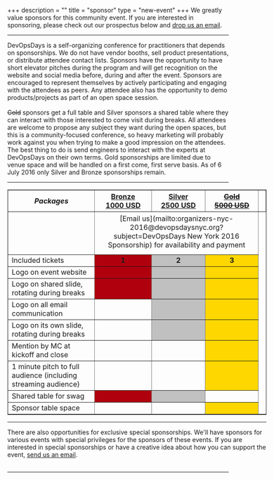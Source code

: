 +++
description = ""
title = "sponsor"
type = "new-event"
+++
We greatly value sponsors for this community event. If you are interested in sponsoring, please check out our prospectus below and <a href="mailto:organizers-nyc-2016@devopsdays.org?subject=sponsor%20devopsdays%20NYC">drop us an email</a>.

<hr>

DevOpsDays is a self-organizing conference for practitioners that depends on sponsorships. We do not have vendor booths, sell product presentations, or distribute attendee contact lists. Sponsors have the opportunity to have short elevator pitches during the program and will get recognition on the website and social media before, during and after the event. Sponsors are encouraged to represent themselves by actively participating and engaging with the attendees as peers. Any attendee also has the opportunity to demo products/projects as part of an open space session.
<br>
<br>
<strike>Gold</strike> sponsors get a full table and Silver sponsors a shared table where they can interact with those interested to come visit during breaks. All attendees are welcome to propose any subject they want during the open spaces, but this is a community-focused conference, so heavy marketing will probably work against you when trying to make a good impression on the attendees. The best thing to do is send engineers to interact with the experts at DevOpsDays on their own terms. Gold sponsorships are limited due to venue space and will be handled on a first come, first serve basis. As of 6 July 2016 only Silver and Bronze sponsorships remain. 
<br>
<hr/>

<div style="width:590px">
  <table border=1 cellspacing=1>
    <tr>
      <th><i>Packages</i></th>
      <th><center><b><u>Bronze<br />1000 USD</u></center></b></th>
      <th><center><b><u>Silver<br />2500 USD</u></center></b></th>
      <th><center><strike><b><u>Gold<br />5000 USD</u></strike></center></b></th>
      <th></th>
    </tr>
   <tr>
    <td></td>
    <td colspan="3" style="padding: 5px 0 12px 0;text-align: center;">[Email us](mailto:organizers-nyc-2016@devopsdaysnyc.org?subject=DevOpsDays New York 2016 Sponsorship) for availability and payment</td>
  </tr>
  <tr>
  	<td>Included tickets</td>
    <td bgcolor="bronze"><center><strong>1</strong></center></td>
    <td bgcolor="silver"><center><strong>2</strong></center></td>
    <td bgcolor="gold"><center><strong>3</strong></center></td>
  </tr>
  <tr>
   <td>Logo on event website</td>
   <td bgcolor="bronze">&nbsp;</td>
   <td bgcolor="silver">&nbsp;</td>
   <td bgcolor="gold">&nbsp;</td>
 </tr>
 <tr>
   <td>Logo on shared slide, rotating during breaks</td>
   <td bgcolor="bronze">&nbsp;</td>
   <td bgcolor="silver">&nbsp;</td>
   <td bgcolor="gold">&nbsp;</td>
 </tr>
 <tr>
   <td>Logo on all email communication</td>
   <td>&nbsp;</td>
   <td bgcolor="silver">&nbsp;</td>
   <td bgcolor="gold">&nbsp;</td>
 </tr>
 <tr>
   <td>Logo on its own slide, rotating during breaks</td>
   <td>&nbsp;</td>
   <td bgcolor="silver">&nbsp;</td>
   <td bgcolor="gold">&nbsp;</td>
 </tr>
 <tr>
   <td>Mention by MC at kickoff and close</td>
   <td>&nbsp;</td>
   <td>&nbsp;</td>
   <td bgcolor="gold">&nbsp;</td>
 </tr>
 <tr>
   <td>1 minute pitch to full audience (including streaming audience)</td>
   <td>&nbsp;</td>
   <td>&nbsp;</td>
   <td bgcolor="gold">&nbsp;</td>
 </tr>
 <tr>
   <td>Shared table for swag</td>
   <td bgcolor="bronze">&nbsp;</td>
   <td bgcolor="silver">&nbsp;</td>
   <td>&nbsp;</td>
 </tr>
 <tr>
   <td>Sponsor table space</td>
   <td>&nbsp;</td>
   <td>&nbsp;</td>
   <td bgcolor="gold">&nbsp;</td>
 </tr>
</table>
<hr/>
There are also opportunities for exclusive special sponsorships. We'll have sponsors for various events with special privileges for the sponsors of these events. If you are interested in special sponsorships or have a creative idea about how you can support the event, <a href="mailto:organizers-nyc-2016@devopsdays.org?subject=Sponsor devopsdays NYC">send us an email</a>.
<br/>
<br/>
</div>
<hr/>
